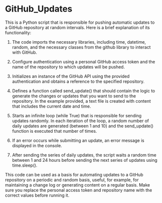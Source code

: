 # GitHub_Updates

This is a Python script that is responsible for pushing automatic updates to a GitHub repository at random intervals. Here is a brief explanation of its functionality:

1.	The code imports the necessary libraries, including time, datetime, random, and the necessary classes from the github library to interact with GitHub.

2.	Configure authentication using a personal GitHub access token and the name of the repository to which updates will be pushed.

3.	Initializes an instance of the GitHub API using the provided authentication and obtains a reference to the specified repository.

4.	Defines a function called send_update() that should contain the logic to generate the changes or updates that you want to send to the repository. In the example provided, a text file is created with content that includes the current date and time.

5.	Starts an infinite loop (while True) that is responsible for sending updates randomly. In each iteration of the loop, a random number of daily updates are generated (between 1 and 10) and the send_update() function is executed that number of times.

6.	If an error occurs while submitting an update, an error message is displayed in the console.

7.	After sending the series of daily updates, the script waits a random time between 1 and 24 hours before sending the next series of updates using time.sleep().

This code can be used as a basis for automating updates to a GitHub repository on a periodic and random basis, useful, for example, for maintaining a change log or generating content on a regular basis. Make sure you replace the personal access token and repository name with the correct values before running it.

